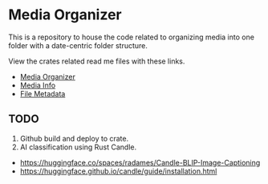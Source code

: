 # Media Organizer

This is a repository to house the code related to organizing media into one folder with a date-centric folder structure.

View the crates related read me files with these links.

- [Media Organizer](./media_organizer/readme.md)
- [Media Info](./media_info/README.md)
- [File Metadata](./fs_metadata/readme.md)

## TODO

1. Github build and deploy to crate.
2. AI classification using Rust Candle.
 - https://huggingface.co/spaces/radames/Candle-BLIP-Image-Captioning
 - https://huggingface.github.io/candle/guide/installation.html
